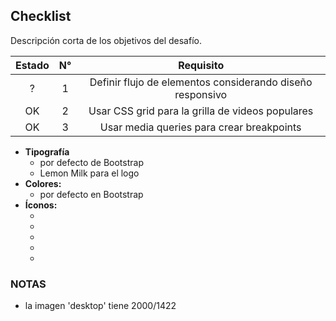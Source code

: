 ## Checklist 

Descripción corta de los objetivos del desafío.

|Estado|N°|Requisito|
|:-------:|:------:|:------:|
| ? |1| Definir flujo de elementos considerando diseño responsivo|
| OK |2| Usar CSS grid para la grilla de videos populares|
| OK |3| Usar media queries para crear breakpoints|


* **Tipografía** 
  * por defecto de Bootstrap
  * Lemon Milk para el logo
* **Colores:**
  * por defecto en Bootstrap
* **Íconos:**
  * <i class="fa-solid fa-magnifying-glass"></i>
  * <i class="fa-solid fa-video"></i>
  * <i class="fa-solid fa-plus"></i>
  * <i class="fa-regular fa-bell"></i>
  * <i class="fa-solid fa-bars"></i>

### NOTAS 

- la imagen 'desktop' tiene 2000/1422

